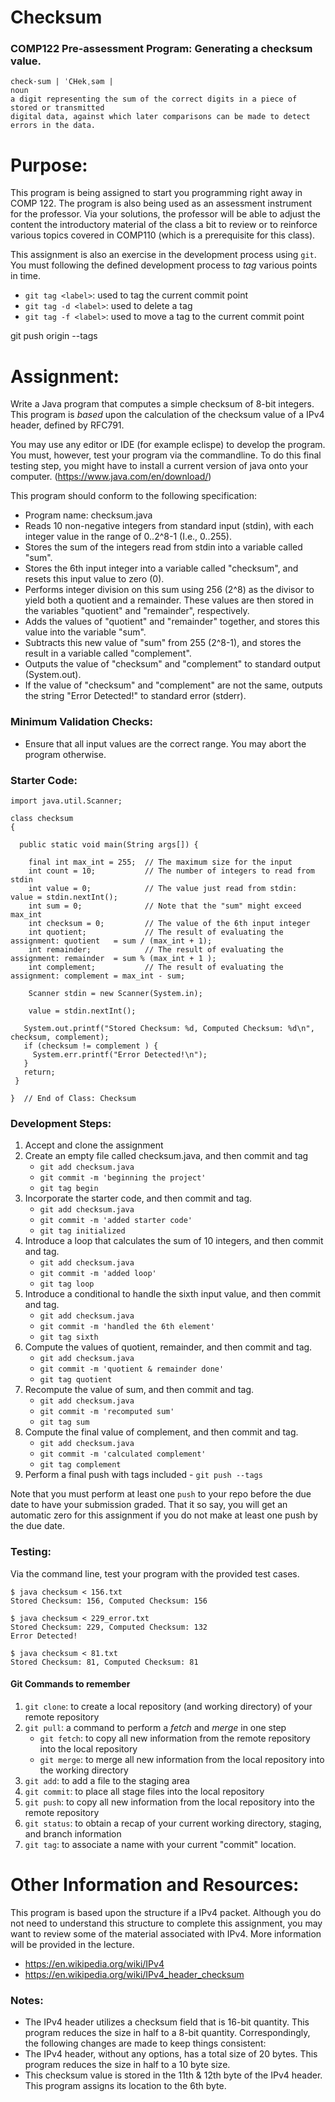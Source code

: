 # Checksum
### COMP122 Pre-assessment Program: Generating a checksum value.

```
check·sum | ˈCHekˌsəm |
noun
a digit representing the sum of the correct digits in a piece of stored or transmitted 
digital data, against which later comparisons can be made to detect errors in the data.
```


# Purpose:
This program is being assigned to start you programming right away in COMP 122. The program is also being used as an assessment instrument for the professor.  Via your solutions, the professor will be able to adjust the content the introductory material of the class a bit to review or to reinforce various topics covered in COMP110 (which is a prerequisite for this class). 

This assignment is also an exercise in the development process using ``git``.  You must following the defined development process to *tag* various points in time.  
   * ``git tag <label>``: used to tag the current commit point
   * ``git tag -d <label>``: used to delete a tag
   * ``git tag -f <label>``: used to move a tag to the current commit point

 git push origin --tags

 
# Assignment:
Write a Java program that computes a simple checksum of 8-bit integers.  This program is *based* upon the calculation of the checksum value of a IPv4 header, defined by RFC791. 

You may use any editor or IDE (for example eclispe) to develop the program.  You must, however, test your program via the commandline.  To do this final testing step, you might have to install a current version of java onto your computer.  (https://www.java.com/en/download/)

This program should conform to the following specification:

  * Program name: checksum.java
  * Reads 10 non-negative integers from standard input (stdin), with each integer value in the range of 0..2^8-1 (I.e., 0..255). 
  * Stores the sum of the integers read from stdin into a variable called "sum".
  * Stores the 6th input integer into a variable called "checksum", and resets this input value to zero (0).
  * Performs integer division on this sum using 256 (2^8) as the divisor to yield both a quotient and a remainder. These values are then stored in the variables "quotient" and "remainder", respectively.
  * Adds the values of "quotient" and "remainder" together, and stores this value into the variable "sum".
  * Subtracts this new value of "sum" from 255 (2^8-1), and stores the result in a variable called "complement".
  * Outputs the value of "checksum" and "complement" to standard output (System.out).
  * If the value of "checksum" and "complement" are not the same, outputs the string "Error Detected!" to standard error (stderr).


### Minimum Validation Checks:
* Ensure that all input values are the correct range.  You may abort the program otherwise.


### Starter Code:

```
import java.util.Scanner;

class checksum  
{  

  public static void main(String args[]) {

    final int max_int = 255;  // The maximum size for the input
    int count = 10;           // The number of integers to read from stdin
    int value = 0;            // The value just read from stdin:  value = stdin.nextInt();
    int sum = 0;              // Note that the "sum" might exceed max_int
    int checksum = 0;         // The value of the 6th input integer
    int quotient;             // The result of evaluating the assignment: quotient   = sum / (max_int + 1);
    int remainder;            // The result of evaluating the assignment: remainder  = sum % (max_int + 1 );
    int complement;           // The result of evaluating the assignment: complement = max_int - sum;

    Scanner stdin = new Scanner(System.in);
    
    value = stdin.nextInt();
```

```
   System.out.printf("Stored Checksum: %d, Computed Checksum: %d\n", checksum, complement);
   if (checksum != complement ) {
     System.err.printf("Error Detected!\n");  
   }
   return; 
 }
 
}  // End of Class: Checksum
```

### Development Steps:
 1. Accept and clone the assignment
 2. Create an empty file called checksum.java, and then commit and tag
    - ``git add checksum.java``
    - ``git commit -m 'beginning the project'`` 
    - ``git tag begin``
 4. Incorporate the starter code, and then commit and tag.
    - ``git add checksum.java`` 
    - ``git commit -m 'added starter code'``
    - ``git tag initialized``
 5. Introduce a loop that calculates the sum of 10 integers, and then commit and tag.
    - ``git add checksum.java``
    - ``git commit -m 'added loop'``
    - ``git tag loop``
 6. Introduce a conditional to handle the sixth input value, and then commit and tag.
    - ``git add checksum.java``
    - ``git commit -m 'handled the 6th element'``
    - ``git tag sixth``
 7. Compute the values of quotient, remainder, and then commit and tag.
    - ``git add checksum.java``
    - ``git commit -m 'quotient & remainder done'``
    - ``git tag quotient``
 8. Recompute the value of sum, and then commit and tag.
    - ``git add checksum.java``
    - ``git commit -m 'recomputed sum'`` 
    - ``git tag sum``
 9. Compute the final value of complement, and then commit and tag.
    - ``git add checksum.java``
    - ``git commit -m 'calculated complement'``
    - ``git tag complement``
 10. Perform a final push with tags included
    - ``git push --tags``

Note that you must perform at least one ``push`` to your repo before the due date to have your submission graded.
That it so say, you will get an automatic zero for this assignment if you do not make at least one push by the due date.


    
### Testing:
Via the command line, test your program with the provided test cases.

```
$ java checksum < 156.txt
Stored Checksum: 156, Computed Checksum: 156
```

```
$ java checksum < 229_error.txt
Stored Checksum: 229, Computed Checksum: 132
Error Detected!
```

```
$ java checksum < 81.txt
Stored Checksum: 81, Computed Checksum: 81
```


#### Git Commands to remember
1. ``git clone``: to create a local repository (and working directory) of your remote repository
2. ``git pull``: a command to perform a *fetch* and *merge* in one step 
   - ``git fetch``: to copy all new information from the remote repository into the local repository
   - ``git merge``: to merge all new information from the local repository into the working directory
4. ``git add``: to add a file to the staging area 
5. ``git commit``: to place all stage files into the local repository
6. ``git push``: to copy all new information from the local repository into the remote repository
7. ``git status``: to obtain a recap of your current working directory, staging, and branch information
8. ``git tag``: to associate a name with your current "commit" location.



# Other Information and Resources:
This program is based upon the structure if a IPv4 packet.  Although you do not need to understand this structure to complete this assignment, you may want to review some of the material associated with IPv4.  More information will be provided in the lecture.
* https://en.wikipedia.org/wiki/IPv4
* https://en.wikipedia.org/wiki/IPv4_header_checksum

### Notes:
* The IPv4 header utilizes a checksum field that is 16-bit quantity. This program reduces the size in half to a 8-bit quantity.  Correspondingly, the following changes are made to keep things consistent: 
* The IPv4 header, without any options, has a total size of 20 bytes. This program reduces the size in half to a 10 byte size.
* This checksum value is stored in the 11th & 12th byte of the IPv4 header. This program assigns its location to the 6th byte.


